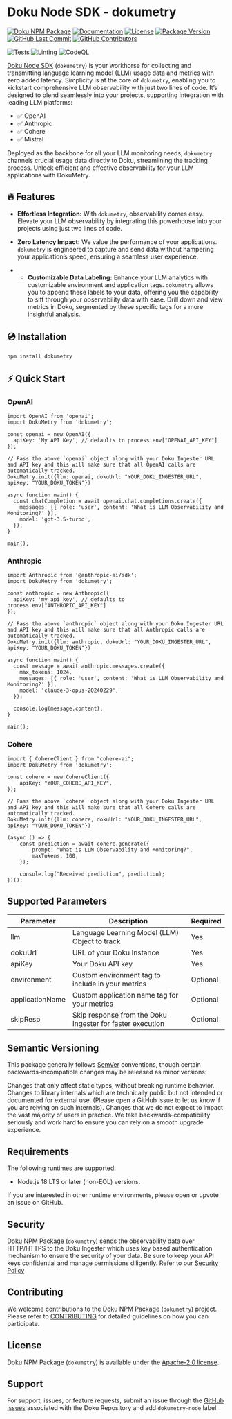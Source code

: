 # Doku Node SDK - dokumetry

[![Doku NPM Package](https://img.shields.io/badge/Doku-orange)](https://github.com/dokulabs/doku)
[![Documentation](https://img.shields.io/badge/Documentation-orange?logo=Google-Docs&logoColor=white)](https://docs.dokulabs.com/)
[![License](https://img.shields.io/github/license/dokulabs/dokumetry-node?label=license&logo=github&color=f80&logoColor=fff%22%20alt=%22License)](https://github.com/dokulabs/dokumetry-node/blob/main/LICENSE)
[![Package Version](https://img.shields.io/github/tag/dokulabs/dokumetry-node.svg?&label=Package%20Version&logo=npm)](https://github.com/dokulabs/dokumetry-node/tags)
[![GitHub Last Commit](https://img.shields.io/github/last-commit/dokulabs/dokumetry-node)](https://github.com/dokulabs/dokumetry-node/pulse)
[![GitHub Contributors](https://img.shields.io/github/contributors/dokulabs/dokumetry-node)](https://github.com/dokulabs/dokumetry-node/graphs/contributors)

[![Tests](https://github.com/dokulabs/dokumetry-node/actions/workflows/tests.yml/badge.svg?branch=main)](https://github.com/dokulabs/dokumetry-node/actions/workflows/tests.yml)
[![Linting](https://github.com/dokulabs/dokumetry-node/actions/workflows/lint.yml/badge.svg?branch=main)](https://github.com/dokulabs/dokumetry-node/actions/workflows/lint.yml)
[![CodeQL](https://github.com/dokulabs/dokumetry-node/actions/workflows/github-code-scanning/codeql/badge.svg?branch=main)](https://github.com/dokulabs/dokumetry-node/actions/workflows/github-code-scanning/codeql)

[Doku Node SDK](https://www.npmjs.com/package/dokumetry) (`dokumetry`) is your workhorse for collecting and transmitting language learning model (LLM) usage data and metrics with zero added latency. Simplicity is at the core of `dokumetry`, enabling you to kickstart comprehensive LLM observability with just two lines of code. It’s designed to blend seamlessly into your projects, supporting integration with leading LLM platforms:

- ✅ OpenAI
- ✅ Anthropic
- ✅ Cohere
- ✅ Mistral

Deployed as the backbone for all your LLM monitoring needs, `dokumetry` channels crucial usage data directly to Doku, streamlining the tracking process. Unlock efficient and effective observability for your LLM applications with DokuMetry.

## 🔥 Features

- **Effortless Integration:** With `dokumetry`, observability comes easy. Elevate your LLM observability by integrating this powerhouse into your projects using just two lines of code. 

- **Zero Latency Impact:** We value the performance of your applications. `dokumetry` is engineered to capture and send data without hampering your application’s speed, ensuring a seamless user experience.

- - **Customizable Data Labeling:** Enhance your LLM analytics with customizable environment and application tags. `dokumetry` allows you to append these labels to your data, offering you the capability to sift through your observability data with ease. Drill down and view metrics in Doku, segmented by these specific tags for a more insightful analysis.


## 💿 Installation

```bash
npm install dokumetry
```

## ⚡️ Quick Start

### OpenAI

```
import OpenAI from 'openai';
import DokuMetry from 'dokumetry';

const openai = new OpenAI({
  apiKey: 'My API Key', // defaults to process.env["OPENAI_API_KEY"]
});

// Pass the above `openai` object along with your Doku Ingester URL and API key and this will make sure that all OpenAI calls are automatically tracked.
DokuMetry.init({llm: openai, dokuUrl: "YOUR_DOKU_INGESTER_URL", apiKey: "YOUR_DOKU_TOKEN"})

async function main() {
  const chatCompletion = await openai.chat.completions.create({
    messages: [{ role: 'user', content: 'What is LLM Observability and Monitoring?' }],
    model: 'gpt-3.5-turbo',
  });
}

main();
```

### Anthropic

```
import Anthropic from '@anthropic-ai/sdk';
import DokuMetry from 'dokumetry';

const anthropic = new Anthropic({
  apiKey: 'my_api_key', // defaults to process.env["ANTHROPIC_API_KEY"]
});

// Pass the above `anthropic` object along with your Doku Ingester URL and API key and this will make sure that all Anthropic calls are automatically tracked.
DokuMetry.init({llm: anthropic, dokuUrl: "YOUR_DOKU_INGESTER_URL", apiKey: "YOUR_DOKU_TOKEN"})

async function main() {
  const message = await anthropic.messages.create({
    max_tokens: 1024,
    messages: [{ role: 'user', content: 'What is LLM Observability and Monitoring?' }],
    model: 'claude-3-opus-20240229',
  });

  console.log(message.content);
}

main();

```

### Cohere

```
import { CohereClient } from "cohere-ai";
import DokuMetry from 'dokumetry';

const cohere = new CohereClient({
    apiKey: "YOUR_COHERE_API_KEY",
});

// Pass the above `cohere` object along with your Doku Ingester URL and API key and this will make sure that all Cohere calls are automatically tracked.
DokuMetry.init({llm: cohere, dokuUrl: "YOUR_DOKU_INGESTER_URL", apiKey: "YOUR_DOKU_TOKEN"})

(async () => {
    const prediction = await cohere.generate({
        prompt: "What is LLM Observability and Monitoring?",
        maxTokens: 100,
    });
    
    console.log("Received prediction", prediction);
})();
```

## Supported Parameters

| Parameter         | Description                                               | Required      |
|-------------------|-----------------------------------------------------------|---------------|
| llm               | Language Learning Model (LLM) Object to track             | Yes           |
| dokuUrl           | URL of your Doku Instance                                 | Yes           |
| apiKey            | Your Doku API key                                         | Yes           |
| environment       | Custom environment tag to include in your metrics         | Optional      |
| applicationName   | Custom application name tag for your metrics              | Optional      |
| skipResp          | Skip response from the Doku Ingester for faster execution | Optional      |


## Semantic Versioning
This package generally follows [SemVer](https://semver.org/spec/v2.0.0.html) conventions, though certain backwards-incompatible changes may be released as minor versions:

Changes that only affect static types, without breaking runtime behavior.
Changes to library internals which are technically public but not intended or documented for external use. (Please open a GitHub issue to let us know if you are relying on such internals).
Changes that we do not expect to impact the vast majority of users in practice.
We take backwards-compatibility seriously and work hard to ensure you can rely on a smooth upgrade experience.


## Requirements

The following runtimes are supported:

- Node.js 18 LTS or later (non-EOL) versions.

If you are interested in other runtime environments, please open or upvote an issue on GitHub.

## Security

Doku NPM Package (`dokumetry`) sends the observability data over HTTP/HTTPS to the Doku Ingester which uses key based authentication mechanism to ensure the security of your data. Be sure to keep your API keys confidential and manage permissions diligently. Refer to our [Security Policy](SECURITY)

## Contributing

We welcome contributions to the Doku NPM Package (`dokumetry`) project. Please refer to [CONTRIBUTING](CONTRIBUTING) for detailed guidelines on how you can participate.

## License

Doku NPM Package (`dokumetry`) is available under the [Apache-2.0 license](LICENSE).

## Support

For support, issues, or feature requests, submit an issue through the [GitHub issues](https://github.com/dokulabs/doku/issues) associated with the Doku Repository and add `dokumetry-node` label.
